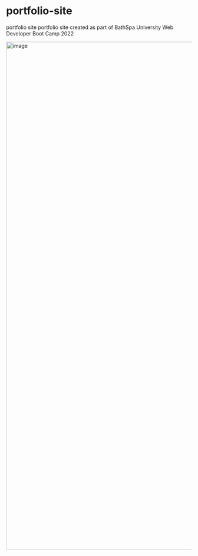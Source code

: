 # portfolio-site
portfolio site
portfolio site created as part of BathSpa University Web Developer Boot Camp 2022

<img width="1376" alt="image" src="https://user-images.githubusercontent.com/101003808/170945497-d888c26e-6d38-4993-a3c9-1cc0705ea1e5.png">


